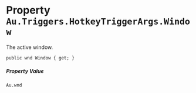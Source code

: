 # Property `Au.Triggers.HotkeyTriggerArgs.Window`

The active window.

```
public wnd Window { get; }
```

##### Property Value

`Au.wnd`